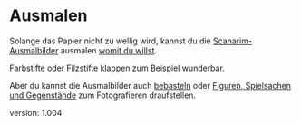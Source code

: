 # Ausmalen

Solange das Papier nicht zu wellig wird, kannst du die [Scanarim-Ausmalbilder](#scanarium-coloring-pages) ausmalen [womit du willst](#pens).

Farbstifte oder Filzstifte klappen zum Beispiel wunderbar.

Aber du kannst die Ausmalbilder auch [bebasteln](#photos) oder [Figuren, Spielsachen und Gegenstände](#objects) zum Fotografieren draufstellen.

version: 1.004
